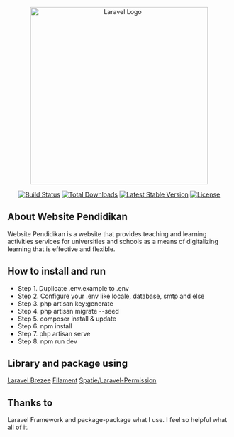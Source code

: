 <p align="center"><a href="https://laravel.com" target="_blank"><img src="https://raw.githubusercontent.com/laravel/art/master/logo-lockup/5%20SVG/2%20CMYK/1%20Full%20Color/laravel-logolockup-cmyk-red.svg" width="400" alt="Laravel Logo"></a></p>

<p align="center">
<a href="https://github.com/laravel/framework/actions"><img src="https://github.com/laravel/framework/workflows/tests/badge.svg" alt="Build Status"></a>
<a href="https://packagist.org/packages/laravel/framework"><img src="https://img.shields.io/packagist/dt/laravel/framework" alt="Total Downloads"></a>
<a href="https://packagist.org/packages/laravel/framework"><img src="https://img.shields.io/packagist/v/laravel/framework" alt="Latest Stable Version"></a>
<a href="https://packagist.org/packages/laravel/framework"><img src="https://img.shields.io/packagist/l/laravel/framework" alt="License"></a>
</p>

## About Website Pendidikan

Website Pendidikan is a website that provides teaching and learning activities services for universities and schools as a means of digitalizing learning that is effective and flexible.

## How to install and run

-   Step 1. Duplicate .env.example to .env
-   Step 2. Configure your .env like locale, database, smtp and else
-   Step 3. php artisan key:generate
-   Step 4. php artisan migrate --seed
-   Step 5. composer install & update
-   Step 6. npm install
-   Step 7. php artisan serve
-   Step 8. npm run dev

## Library and package using

[Laravel Brezee](https://github.com/laravel/breeze)
[Filament](https://filamentphp.com/)
[Spatie/Laravel-Permission](https://spatie.be/docs/laravel-permission/v6/introduction)

## Thanks to

Laravel Framework and package-package what I use. I feel so helpful what all of it.
